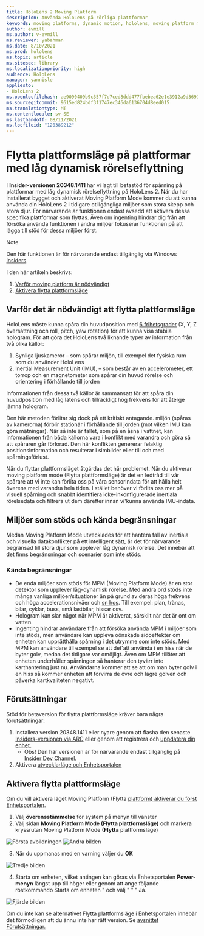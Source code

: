 ```yaml
---
title: HoloLens 2 Moving Platform
description: Använda HoloLens på rörliga plattformar
keywords: moving platforms, dynamic motion, hololens, moving platform mode
author: evmill
ms.author: v-evmill
ms.reviewer: yabahman
ms.date: 8/10/2021
ms.prod: hololens
ms.topic: article
ms.sitesec: library
ms.localizationpriority: high
audience: HoloLens
manager: yannisle
appliesto:
- HoloLens 2
ms.openlocfilehash: ae9090409b9c357f7d7ced8ddd477fbebea62e1e3912a9d3691d5585ad79239c
ms.sourcegitcommit: 9615ed824bdf3f1747ec346da6136704d8eed015
ms.translationtype: MT
ms.contentlocale: sv-SE
ms.lasthandoff: 08/11/2021
ms.locfileid: "120389212"
---
```

# <a name="moving-platform-mode-on-low-dynamic-motion-moving-platforms"></a>Flytta plattformsläge på plattformar med låg dynamisk rörelseflyttning

I **Insider-versionen 20348.1411** har vi lagt till betastöd för spårning på plattformar med låg dynamisk rörelseflyttning på HoloLens 2. När du har installerat bygget och aktiverat Moving Platform Mode kommer du att kunna använda din HoloLens 2 i tidigare otillgängliga miljöer som stora skepp och stora djur. För närvarande är funktionen endast avsedd att aktivera dessa specifika plattformar som flyttas. Även om ingenting hindrar dig från att försöka använda funktionen i andra miljöer fokuserar funktionen på att lägga till stöd för dessa miljöer först.

> [!NOTE]
> Den här funktionen är för närvarande endast tillgänglig via Windows [Insiders](hololens-insider.md).

I den här artikeln beskrivs:

1. [Varför moving platform är nödvändigt](#why-moving-platform-mode-is-necessary)
1. [Aktivera flytta plattformsläge](#enabling-moving-platform-mode)

## <a name="why-moving-platform-mode-is-necessary"></a>Varför det är nödvändigt att flytta plattformsläge

HoloLens måste kunna spåra din huvudposition med [6 frihetsgrader](https://en.wikipedia.org/wiki/Six_degrees_of_freedom) (X, Y, Z översättning och roll, pitch, yaw rotation) för att kunna visa stabila hologram. För att göra det HoloLens två liknande typer av information från två olika källor:

1. Synliga ljuskameror – som spårar miljön, till exempel det fysiska rum som du använder HoloLens
1. Inertial Measurement Unit (IMU), – som består av en accelerometer, ett torrop och en magnetometer som spårar din huvud rörelse och orientering i förhållande till jorden

Informationen från dessa två källor är sammansatt för att spåra din huvudposition med låg latens och tillräckligt hög frekvens för att återge jämna hologram.

Den här metoden förlitar sig dock på ett kritiskt antagande. miljön (spåras av kamerorna) förblir stationär i förhållande till jorden (mot vilken IMU kan göra mätningar). När så inte är fallet, som på en åsna i vattnet, kan informationen från båda källorna vara i konflikt med varandra och göra så att spåraren går förlorad. Den här konflikten genererar felaktig positionsinformation och resulterar i simbilder eller till och med spårningsförlust.

När du flyttar plattformsläget åtgärdas det här problemet. När du aktiverar moving platform mode (Flytta plattformsläge) är det en ledtråd till vår spårare att vi inte kan förlita oss på våra sensorindata för att hålla helt överens med varandra hela tiden. I stället behöver vi förlita oss mer på visuell spårning och snabbt identifiera icke-inkonfigurerade inertiala rörelsedata och filtrera ut dem därefter innan vi&#39;kunna använda IMU-indata.

## <a name="supported-environments-and-known-limitations"></a>Miljöer som stöds och kända begränsningar

Medan Moving Platform Mode utvecklades för att hantera fall av inertiala och visuella datakonflikter på ett intelligent sätt, är det för närvarande begränsad till stora djur som upplever låg dynamisk rörelse. Det innebär att det finns begränsningar och scenarier som inte stöds.

### <a name="known-limitations"></a>Kända begränsningar

- De enda miljöer som stöds för MPM (Moving Platform Mode) är en stor detektor som upplever låg-dynamisk rörelse. Med andra ord stöds inte många  vanliga miljöer/situationer än på grund av deras höga frekvens och höga accelerationsnivåer och [sn hos](https://en.wikipedia.org/wiki/Jerk_(physics)). Till exempel: plan, tränas, bilar, cyklar, buss, små lastbilar, hissar osv.
- Hologram kan slar något när MPM är aktiverat, särskilt när det är ont om vatten.
- Ingenting hindrar användare från att försöka använda MPM i miljöer som inte stöds, men användare kan uppleva oönskade sidoeffekter om enheten kan upprätthålla spårning i det utrymme som inte stöds. Med MPM kan användare till exempel se att det&#39;att använda i en hiss när de byter golv, medan det tidigare var omöjligt. Även om MPM tillåter att enheten underhåller spårningen så hanterar den tyvärr inte karthantering just nu. Användarna kommer att se att om man byter golv i en hiss så kommer enheten att förvirra de övre och lägre golven och påverka kartkvaliteten negativt.

## <a name="prerequisites"></a>Förutsättningar

Stöd för betaversion för flytta plattformsläge kräver bara några förutsättningar:

1. Installera version 20348.1411 eller nyare genom att flasha den senaste [Insiders-versionen via ARC](hololens-insider.md#ffu-download-and-flash-directions) eller genom att registrera och [uppdatera din enhet.](hololens-insider.md#start-receiving-insider-builds)
   - Obs! Den här versionen är för närvarande endast tillgänglig på [Insider Dev Channel.](hololens-insider.md#start-receiving-insider-builds)
2. Aktivera [utvecklarläge och Enhetsportalen](/mixed-reality/develop/platform-capabilities-and-apis/using-the-windows-device-portal)

## <a name="enabling-moving-platform-mode"></a>Aktivera flytta plattformsläge

Om du vill aktivera läget Moving Platform (Flytta [plattform) aktiverar du först Enhetsportalen](/windows/mixed-reality/develop/platform-capabilities-and-apis/using-the-windows-device-portal).

1. Välj **överensstämmelse** för system på menyn till vänster
2. Välj sidan **Moving Platform Mode (Flytta plattformsläge)** och markera kryssrutan Moving Platform Mode **(Flytta** plattformsläge)

![Första avbildningen](.\images\moving-platform-1.png) ![Andra bilden](.\images\moving-platform-2.png)

3. När du uppmanas med en varning väljer du **OK**

![Tredje bilden](.\images\moving-platform-3.png)

4. Starta om enheten, vilket antingen kan göras via Enhetsportalen **Power-menyn** längst upp till höger eller genom att ange följande röstkommando Starta om enheten &quot; och välj &quot; &quot; &quot; Ja.

![Fjärde bilden](.\images\moving-platform-4.png)

Om du inte kan se alternativet Flytta plattformsläge i Enhetsportalen innebär det förmodligen att du ännu inte har rätt version. Se [avsnittet Förutsättningar.](#prerequisites)